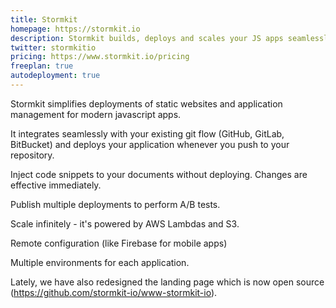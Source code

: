 ```yaml
---
title: Stormkit
homepage: https://stormkit.io
description: Stormkit builds, deploys and scales your JS apps seamlessly. It integrates smoothly your git flow. 
twitter: stormkitio
pricing: https://www.stormkit.io/pricing
freeplan: true
autodeployment: true
---
```


Stormkit simplifies deployments of static websites and application management for modern javascript apps.
	
It integrates seamlessly with your existing git flow (GitHub, GitLab, BitBucket) and deploys your application whenever you push to your repository.  

Inject code snippets to your documents without deploying. Changes are effective immediately.

Publish multiple deployments to perform A/B tests.

Scale infinitely - it's powered by AWS Lambdas and S3. 

Remote configuration (like Firebase for mobile apps)

Multiple environments for each application.
	
Lately, we have also redesigned the landing page which is now open source (https://github.com/stormkit-io/www-stormkit-io).
